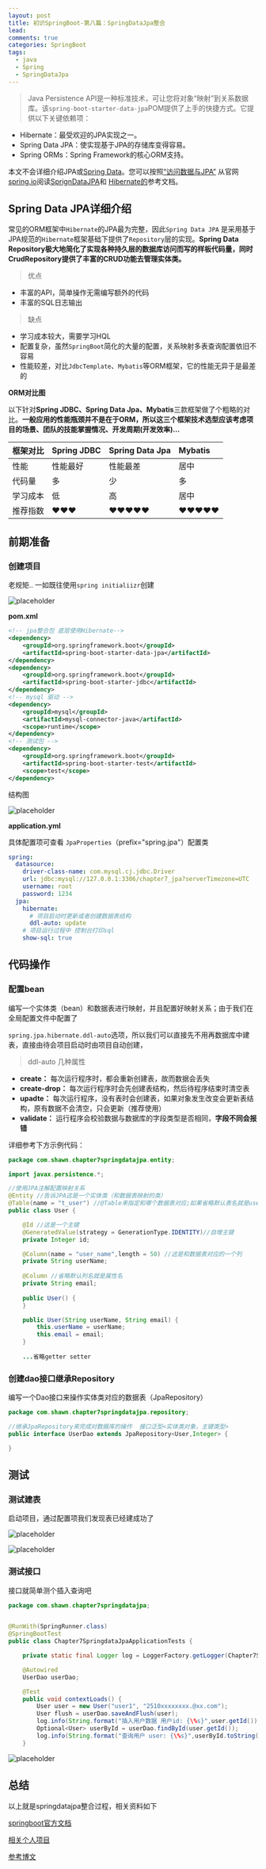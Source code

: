 ```yaml
---
layout: post
title: 初识SpringBoot-第八篇：SpringDataJpa整合
lead: 
comments: true
categories: SpringBoot
tags:
  - java
  - Spring
  - SpringDataJpa
---
```


>Java Persistence API是一种标准技术，可让您将对象“映射”到关系数据库。该`spring-boot-starter-data-jpa`POM提供了上手的快捷方式。它提供以下关键依赖项：

<!-- more -->

- Hibernate：最受欢迎的JPA实现之一。
- Spring Data JPA：使实现基于JPA的存储库变得容易。
- Spring ORMs：Spring Framework的核心ORM支持。

本文不会详细介绍JPA或[Spring Data](https://projects.spring.io/spring-data/)。您可以按照[“访问数据与JPA”](https://spring.io/guides/gs/accessing-data-jpa/) 从官网[spring.io](https://spring.io/)阅读[SprignDataJPA](https://projects.spring.io/spring-data-jpa/)和 [Hibernate的](https://hibernate.org/orm/documentation/)参考文档。



## Spring Data JPA详细介绍

常见的ORM框架中`Hibernate`的JPA最为完整，因此`Spring Data JPA` 是采用基于JPA规范的`Hibernate`框架基础下提供了`Repository`层的实现。**Spring Data Repository极大地简化了实现各种持久层的数据库访问而写的样板代码量，同时CrudRepository提供了丰富的CRUD功能去管理实体类。**

> 优点

- 丰富的API，简单操作无需编写额外的代码
- 丰富的SQL日志输出

> 缺点

- 学习成本较大，需要学习HQL
- 配置复杂，虽然`SpringBoot`简化的大量的配置，关系映射多表查询配置依旧不容易
- 性能较差，对比`JdbcTemplate`、`Mybatis`等ORM框架，它的性能无异于是最差的



 **ORM对比图**

以下针对**Spring JDBC、Spring Data Jpa、Mybatis**三款框架做了个粗略的对比。**一般应用的性能瓶颈并不是在于ORM，所以这三个框架技术选型应该考虑项目的场景、团队的技能掌握情况、开发周期(开发效率)…**

| 框架对比 | Spring JDBC | Spring Data Jpa | Mybatis |
| :------- | :---------- | :-------------- | :------ |
| 性能     | 性能最好    | 性能最差        | 居中    |
| 代码量   | 多          | 少              | 多      |
| 学习成本 | 低          | 高              | 居中    |
| 推荐指数 | ❤❤❤         | ❤❤❤❤❤           | ❤❤❤❤❤   |



## 前期准备

### 创建项目

老规矩.. 一如既往使用`spring initialiizr`创建

![placeholder](/assets/images/初识SpringBoot-第八篇_SpringDataJpa整合/1564288001185.png )

**pom.xml**

```xml
<!-- jpa整合包 底层使用Hibernate-->
<dependency>
    <groupId>org.springframework.boot</groupId>
    <artifactId>spring-boot-starter-data-jpa</artifactId>
</dependency>
<dependency>
    <groupId>org.springframework.boot</groupId>
    <artifactId>spring-boot-starter-jdbc</artifactId>
</dependency>
<!-- mysql 驱动 -->
<dependency>
    <groupId>mysql</groupId>
    <artifactId>mysql-connector-java</artifactId>
    <scope>runtime</scope>
</dependency>
<!-- 测试包 -->
<dependency>
    <groupId>org.springframework.boot</groupId>
    <artifactId>spring-boot-starter-test</artifactId>
    <scope>test</scope>
</dependency>
```

结构图

![placeholder](/assets/images/初识SpringBoot-第八篇_SpringDataJpa整合/1564291538028.png )

**application.yml**

具体配置项可查看 `JpaProperties`（prefix="spring.jpa"）配置类

```yml
spring:
  datasource:
    driver-class-name: com.mysql.cj.jdbc.Driver
    url: jdbc:mysql://127.0.0.1:3306/chapter7_jpa?serverTimezone=UTC
    username: root
    password: 1234
  jpa:
    hibernate:
      # 项目启动时更新或者创建数据表结构
      ddl-auto: update
    # 项目运行过程中 控制台打印sql
    show-sql: true
```



## 代码操作

### 配置bean

编写一个实体类（bean）和数据表进行映射，并且配置好映射关系；由于我们在全局配置文件中配置了

`spring.jpa.hibernate.ddl-auto`选项，所以我们可以直接先不用再数据库中建表，直接由待会项目启动时由项目自动创建，

> ddl-auto 几种属性

- **create：** 每次运行程序时，都会重新创建表，故而数据会丢失
- **create-drop：** 每次运行程序时会先创建表结构，然后待程序结束时清空表
- **upadte：** 每次运行程序，没有表时会创建表，如果对象发生改变会更新表结构，原有数据不会清空，只会更新（推荐使用）
- **validate：** 运行程序会校验数据与数据库的字段类型是否相同，**字段不同会报错**

详细参考下方示例代码：

```java
package com.shawn.chapter7springdatajpa.entity;

import javax.persistence.*;

//使用JPA注解配置映射关系
@Entity //告诉JPA这是一个实体类（和数据表映射的类）
@Table(name = "t_user") //@Table来指定和哪个数据表对应;如果省略默认表名就是user；
public class User {

    @Id //这是一个主键
    @GeneratedValue(strategy = GenerationType.IDENTITY)//自增主键
    private Integer id;

    @Column(name = "user_name",length = 50) //这是和数据表对应的一个列
    private String userName;
    
    @Column //省略默认列名就是属性名
    private String email;
    
    public User() {
    }

    public User(String userName, String email) {
        this.userName = userName;
        this.email = email;
    }
    
    ...省略getter setter
```

### 创建dao接口继承Repository

编写一个Dao接口来操作实体类对应的数据表（JpaRepository）

```java
package com.shawn.chapter7springdatajpa.repository;

//继承JpaRepository来完成对数据库的操作  接口泛型<实体类对象，主键类型>
public interface UserDao extends JpaRepository<User,Integer> {

}
```

## 测试

### 测试建表

启动项目，通过配置项我们发现表已经建成功了

![placeholder](/assets/images/初识SpringBoot-第八篇_SpringDataJpa整合/1564293387787.png )

![placeholder](/assets/images/初识SpringBoot-第八篇_SpringDataJpa整合/1564293447896.png )

### 测试接口

接口就简单测个插入查询吧

```java
package com.shawn.chapter7springdatajpa;


@RunWith(SpringRunner.class)
@SpringBootTest
public class Chapter7SpringdataJpaApplicationTests {

    private static final Logger log = LoggerFactory.getLogger(Chapter7SpringdataJpaApplicationTests.class);

    @Autowired
    UserDao userDao;

    @Test
    public void contextLoads() {
        User user = new User("user1", "2510xxxxxxxx.@xx.com");
        User flush = userDao.saveAndFlush(user);
        log.info(String.format("插入用户数据 用户id: {\%s}",user.getId()));
        Optional<User> userById = userDao.findById(user.getId());
        log.info(String.format("查询用户 user: {\%s}",userById.toString()));
    }

```

![placeholder](/assets/images/初识SpringBoot-第八篇_SpringDataJpa整合/1564293620556.png )


## 总结

以上就是springdatajpa整合过程，相关资料如下

[springboot官方文档](https://docs.spring.io/spring-boot/docs/current/reference/html/boot-features-sql.html#boot-features-jpa-and-spring-data)

[相关个人项目](https://github.com/ShawnJim/spring-boot-learning/tree/master/chapter7-springdata-jpa)

[参考博文](https://blog.battcn.com/2018/05/08/springboot/v2-orm-jpa/)

